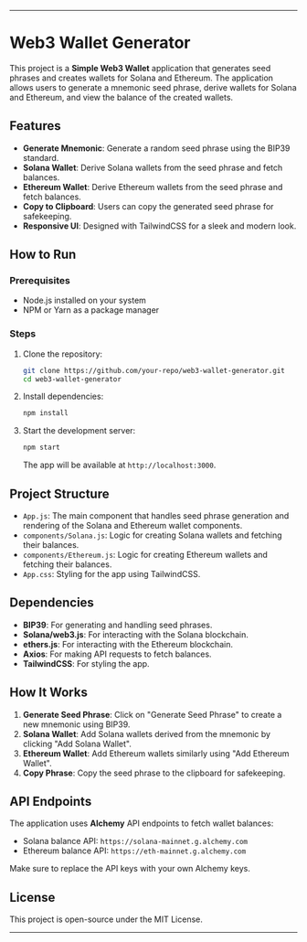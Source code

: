 
---

# Web3 Wallet Generator

This project is a **Simple Web3 Wallet** application that generates seed phrases and creates wallets for Solana and Ethereum. The application allows users to generate a mnemonic seed phrase, derive wallets for Solana and Ethereum, and view the balance of the created wallets.

## Features

- **Generate Mnemonic**: Generate a random seed phrase using the BIP39 standard.
- **Solana Wallet**: Derive Solana wallets from the seed phrase and fetch balances.
- **Ethereum Wallet**: Derive Ethereum wallets from the seed phrase and fetch balances.
- **Copy to Clipboard**: Users can copy the generated seed phrase for safekeeping.
- **Responsive UI**: Designed with TailwindCSS for a sleek and modern look.

## How to Run

### Prerequisites
- Node.js installed on your system
- NPM or Yarn as a package manager

### Steps

1. Clone the repository:
   ```bash
   git clone https://github.com/your-repo/web3-wallet-generator.git
   cd web3-wallet-generator
   ```

2. Install dependencies:
   ```bash
   npm install
   ```

3. Start the development server:
   ```bash
   npm start
   ```

   The app will be available at `http://localhost:3000`.

## Project Structure

- `App.js`: The main component that handles seed phrase generation and rendering of the Solana and Ethereum wallet components.
- `components/Solana.js`: Logic for creating Solana wallets and fetching their balances.
- `components/Ethereum.js`: Logic for creating Ethereum wallets and fetching their balances.
- `App.css`: Styling for the app using TailwindCSS.

## Dependencies

- **BIP39**: For generating and handling seed phrases.
- **Solana/web3.js**: For interacting with the Solana blockchain.
- **ethers.js**: For interacting with the Ethereum blockchain.
- **Axios**: For making API requests to fetch balances.
- **TailwindCSS**: For styling the app.

## How It Works

1. **Generate Seed Phrase**: Click on "Generate Seed Phrase" to create a new mnemonic using BIP39.
2. **Solana Wallet**: Add Solana wallets derived from the mnemonic by clicking "Add Solana Wallet".
3. **Ethereum Wallet**: Add Ethereum wallets similarly using "Add Ethereum Wallet".
4. **Copy Phrase**: Copy the seed phrase to the clipboard for safekeeping.

## API Endpoints

The application uses **Alchemy** API endpoints to fetch wallet balances:
- Solana balance API: `https://solana-mainnet.g.alchemy.com`
- Ethereum balance API: `https://eth-mainnet.g.alchemy.com`

Make sure to replace the API keys with your own Alchemy keys.

## License

This project is open-source under the MIT License.

---